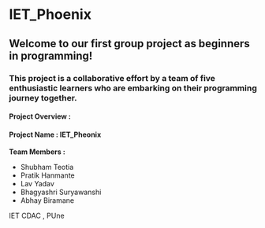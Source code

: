# IET_Phoenix

## Welcome to our first group project as beginners in programming!
### This project is a collaborative effort by a team of five enthusiastic learners who are embarking on their programming journey together.
#### Project Overview :
#### Project Name : IET_Pheonix 
**Team Members :**
- Shubham Teotia
- Pratik Hanmante
- Lav Yadav
- Bhagyashri Suryawanshi
- Abhay Biramane 


IET CDAC , PUne
